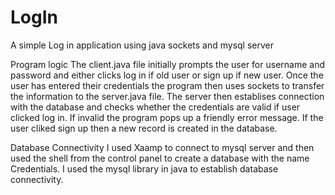 # LogIn
A simple Log in application using java sockets and mysql server

Program logic
The client.java file initially prompts the user for username and password and either clicks log in if old user or sign up if new user. Once the user has entered their credentials the program then uses sockets to transfer the information to the server.java file. The server then establises connection with the database and checks whether the credentials are valid if user clicked log in. If invalid the program pops up a friendly error message. If the user cliked sign up then a new record is created in the database. 

Database Connectivity 
I used Xaamp to connect to mysql server and then used the shell from the control panel to create a database with the name Credentials. I used the mysql library in java to establish database connectivity. 


